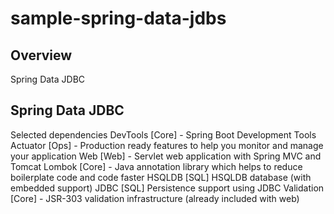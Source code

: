 # sample-spring-data-jdbs

## Overview
Spring Data JDBC

## Spring Data JDBC
Selected dependencies
DevTools [Core] - Spring Boot Development Tools
Actuator [Ops] - Production ready features to help you monitor and manage your application
Web [Web] - Servlet web application with Spring MVC and Tomcat
Lombok [Core] - Java annotation library which helps to reduce boilerplate code and code faster
HSQLDB [SQL] HSQLDB database (with embedded support)
JDBC [SQL] Persistence support using JDBC
Validation [Core] - JSR-303 validation infrastructure (already included with web)